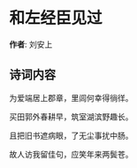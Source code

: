 # 和左经臣见过

**作者**: 刘安上

## 诗词内容

为爱端居上郡章，里闾何幸得徜徉。

买田郭外春耕早，筑室湖滨野趣长。

且把旧书遮病眼，了无尘事扰中肠。

故人访我留佳句，应笑年来两鬓苍。

